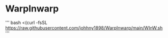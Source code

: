 # WarpInwarp
'''
bash <(curl -fsSL https://raw.githubusercontent.com/johhny1898/WarpInwarp/main/WInW.sh
'''
